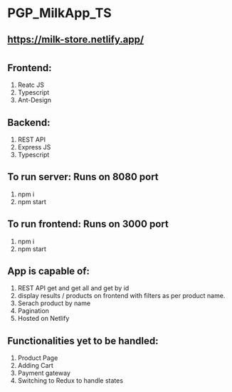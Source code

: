 # PGP_MilkApp_TS

## https://milk-store.netlify.app/

#

## Frontend:
1. Reatc JS
4. Typescript
3. Ant-Design

## Backend:
1. REST API
2. Express JS
3. Typescript

## To run server: Runs on  8080 port
1. npm i
2. npm start

## To run frontend: Runs on 3000 port
1. npm i 
2. npm start

## App is capable of:
1. REST API get and get all and get by id
2. display results / products on frontend with filters as per product name.
3. Serach product by name
4. Pagination
5. Hosted on Netlify 


## Functionalities yet to be handled:
1. Product Page
2. Adding Cart
3. Payment gateway
4. Switching to Redux to handle states




